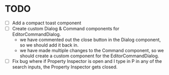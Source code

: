 # TODO

- [ ] Add a compact toast component
- [ ] Create custom Dialog & Command components for EditorCommandDialog.
  - we have commented out the close button in the Dialog component, so we should add it back in.
  - we have made multiple changes to the Command component, so we should create a custom component for the EditorCommandDialog.
- [ ] Fix bug where if Property Inspector is open and I type in P in any of the search inputs, the Property Inspector gets closed.
